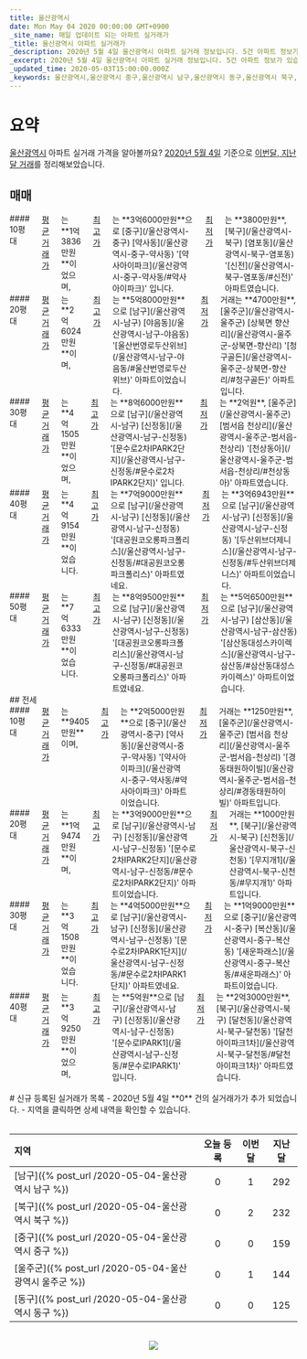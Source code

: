 ```yaml
---
title: 울산광역시
date: Mon May 04 2020 00:00:00 GMT+0900
_site_name: 매일 업데이트 되는 아파트 실거래가
_title: 울산광역시 아파트 실거래가
_description: 2020년 5월 4일 울산광역시 아파트 실거래 정보입니다. 5건 아파트 정보가 있습니다.
_excerpt: 2020년 5월 4일 울산광역시 아파트 실거래 정보입니다. 5건 아파트 정보가 있습니다.
_updated_time: 2020-05-03T15:00:00.000Z
_keywords: 울산광역시,울산광역시 중구,울산광역시 남구,울산광역시 동구,울산광역시 북구,울산광역시 울주군
---
```



# 요약
<ins>울산광역시</ins> 아파트 실거래 가격을 알아볼까요? <ins>2020년 5월 4일</ins> 기준으로 <ins>이번달, 지난달 거래</ins>를 정리해보았습니다.

## 매매
<div class="container">
<div class="six columns" markdown="1">
#### 10평대
<ins>평균 거래가</ins>는 **1억3836만원**이었으며, <ins>최고가</ins>는 **3억6000만원**으로 [중구](/울산광역시-중구) [약사동](/울산광역시-중구-약사동) '[약사아이파크](/울산광역시-중구-약사동/#약사아이파크)' 입니다. <ins>최저가</ins>는 **3800만원**, [북구](/울산광역시-북구) [염포동](/울산광역시-북구-염포동) '[신전](/울산광역시-북구-염포동/#신전)' 아파트였습니다.
</div>
<div class="six columns" markdown="1">
#### 20평대
<ins>평균 거래가</ins>는 **2억6024만원**이며, <ins>최고가</ins>는 **5억8000만원**으로 [남구](/울산광역시-남구) [야음동](/울산광역시-남구-야음동) '[울산번영로두산위브](/울산광역시-남구-야음동/#울산번영로두산위브)' 아파트이었습니다. <ins>최저가</ins> 거래는 **4700만원**, [울주군](/울산광역시-울주군) [상북면 향산리](/울산광역시-울주군-상북면-향산리) '[청구골든](/울산광역시-울주군-상북면-향산리/#청구골든)' 아파트입니다.
</div>
</div>
<div class="container">
<div class="six columns" markdown="1">
#### 30평대
<ins>평균 거래가</ins>는 **4억1505만원**이었으며, <ins>최고가</ins>는 **8억6000만원**으로 [남구](/울산광역시-남구) [신정동](/울산광역시-남구-신정동) '[문수로2차IPARK2단지](/울산광역시-남구-신정동/#문수로2차IPARK2단지)' 입니다. <ins>최저가</ins>는 **2억원**, [울주군](/울산광역시-울주군) [범서읍 천상리](/울산광역시-울주군-범서읍-천상리) '[천상동아](/울산광역시-울주군-범서읍-천상리/#천상동아)' 아파트였습니다.
</div>
<div class="six columns" markdown="1">
#### 40평대
<ins>평균 거래가</ins>는 **4억9154만원**이었습니다. <ins>최고가</ins>는 **7억9000만원**으로 [남구](/울산광역시-남구) [신정동](/울산광역시-남구-신정동) '[대공원코오롱파크폴리스](/울산광역시-남구-신정동/#대공원코오롱파크폴리스)' 아파트였네요. <ins>최저가</ins>는 **3억6943만원**으로 [남구](/울산광역시-남구) [신정동](/울산광역시-남구-신정동) '[두산위브더제니스](/울산광역시-남구-신정동/#두산위브더제니스)' 아파트이었습니다.
</div>
</div>
<div class="container">
<div class="twelve columns" markdown="1">
#### 50평대
<ins>평균 거래가</ins>는 **7억6333만원**이었습니다. <ins>최고가</ins>는 **8억9500만원**으로 [남구](/울산광역시-남구) [신정동](/울산광역시-남구-신정동) '[대공원코오롱파크폴리스](/울산광역시-남구-신정동/#대공원코오롱파크폴리스)' 아파트였네요. <ins>최저가</ins>는 **5억6500만원**으로 [남구](/울산광역시-남구) [삼산동](/울산광역시-남구-삼산동) '[삼산동대성스카이렉스](/울산광역시-남구-삼산동/#삼산동대성스카이렉스)' 아파트이었습니다.
</div>
</div>
## 전세
<div class="container">
<div class="six columns" markdown="1">
#### 10평대
<ins>평균 거래가</ins>는 **9405만원**이며, <ins>최고가</ins>는 **2억5000만원**으로 [중구](/울산광역시-중구) [약사동](/울산광역시-중구-약사동) '[약사아이파크](/울산광역시-중구-약사동/#약사아이파크)' 아파트이었습니다. <ins>최저가</ins> 거래는 **1250만원**, [울주군](/울산광역시-울주군) [범서읍 천상리](/울산광역시-울주군-범서읍-천상리) '[경동태원하이빌](/울산광역시-울주군-범서읍-천상리/#경동태원하이빌)' 아파트입니다.
</div>
<div class="six columns" markdown="1">
#### 20평대
<ins>평균 거래가</ins>는 **1억9474만원**이며, <ins>최고가</ins>는 **3억9000만원**으로 [남구](/울산광역시-남구) [신정동](/울산광역시-남구-신정동) '[문수로2차IPARK2단지](/울산광역시-남구-신정동/#문수로2차IPARK2단지)' 아파트이었습니다. <ins>최저가</ins> 거래는 **1000만원**, [북구](/울산광역시-북구) [신천동](/울산광역시-북구-신천동) '[무지개1](/울산광역시-북구-신천동/#무지개1)' 아파트입니다.
</div>
</div>
<div class="container">
<div class="six columns" markdown="1">
#### 30평대
<ins>평균 거래가</ins>는 **3억1508만원**이었습니다. <ins>최고가</ins>는 **4억5000만원**으로 [남구](/울산광역시-남구) [신정동](/울산광역시-남구-신정동) '[문수로2차IPARK1단지](/울산광역시-남구-신정동/#문수로2차IPARK1단지)' 아파트였네요. <ins>최저가</ins>는 **1억9000만원**으로 [중구](/울산광역시-중구) [복산동](/울산광역시-중구-복산동) '[새운파래스](/울산광역시-중구-복산동/#새운파래스)' 아파트이었습니다.
</div>
<div class="six columns" markdown="1">
#### 40평대
<ins>평균 거래가</ins>는 **3억9250만원**이었으며, <ins>최고가</ins>는 **5억원**으로 [남구](/울산광역시-남구) [신정동](/울산광역시-남구-신정동) '[문수로IPARK1](/울산광역시-남구-신정동/#문수로IPARK1)' 입니다. <ins>최저가</ins>는 **2억3000만원**, [북구](/울산광역시-북구) [달천동](/울산광역시-북구-달천동) '[달천아이파크1차](/울산광역시-북구-달천동/#달천아이파크1차)' 아파트였습니다.
</div>
</div>


<br>
# 신규 등록된 실거래가 목록
- 2020년 5월 4일 **0** 건의 실거래가가 추가 되었습니다.
- 지역을 클릭하면 상세 내역을 확인할 수 있습니다.
<br><br>

| 지역 | 오늘 등록 | 이번달 | 지난달 |
|:---|:---:|:---:|:---:|
| [남구]({% post_url /2020-05-04-울산광역시 남구 %}) | 0 | 1 | 292|
| [북구]({% post_url /2020-05-04-울산광역시 북구 %}) | 0 | 2 | 232|
| [중구]({% post_url /2020-05-04-울산광역시 중구 %}) | 0 | 0 | 159|
| [울주군]({% post_url /2020-05-04-울산광역시 울주군 %}) | 0 | 1 | 144|
| [동구]({% post_url /2020-05-04-울산광역시 동구 %}) | 0 | 0 | 125|

<p align="center"><br><img src="https://via.placeholder.com/700x120"><br></p>
